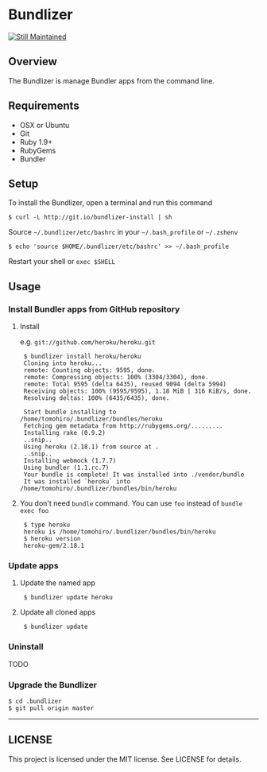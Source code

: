 Bundlizer
================================================================================

[![Still Maintained](http://stillmaintained.com/Tomohiro/bundlizer.png)](http://stillmaintained.com/Tomohiro/bundlizer)


Overview
--------------------------------------------------------------------------------

The Bundlizer is manage Bundler apps from the command line.


Requirements
--------------------------------------------------------------------------------

- OSX or Ubuntu
- Git
- Ruby 1.9+
- RubyGems
- Bundler



Setup
--------------------------------------------------------------------------------

To install the Bundlizer, open a terminal and run this command

    $ curl -L http://git.io/bundlizer-install | sh

Source `~/.bundlizer/etc/bashrc` in your `~/.bash_profile` or `~/.zshenv`

    $ echo 'source $HOME/.bundlizer/etc/bashrc' >> ~/.bash_profile

Restart your shell or `exec $SHELL`



Usage
--------------------------------------------------------------------------------

### Install Bundler apps from GitHub repository

1. Install

    e.g. `git://github.com/heroku/heroku.git`

        $ bundlizer install heroku/heroku
        Cloning into heroku...
        remote: Counting objects: 9595, done.
        remote: Compressing objects: 100% (3304/3304), done.
        remote: Total 9595 (delta 6435), reused 9094 (delta 5994)
        Receiving objects: 100% (9595/9595), 1.18 MiB | 316 KiB/s, done.
        Resolving deltas: 100% (6435/6435), done.

        Start bundle installing to /home/tomohiro/.bundlizer/bundles/heroku
        Fetching gem metadata from http://rubygems.org/.........
        Installing rake (0.9.2)
        ..snip..
        Using heroku (2.18.1) from source at .
        ..snip..
        Installing webmock (1.7.7)
        Using bundler (1.1.rc.7)
        Your bundle is complete! It was installed into ./vendor/bundle
        It was installed `heroku` into /home/tomohiro/.bundlizer/bundles/bin/heroku

2. You don't need `bundle` command. You can use `foo` instead of `bundle exec foo`

        $ type heroku
        heroku is /home/tomohiro/.bundlizer/bundles/bin/heroku
        $ heroku version
        heroku-gem/2.18.1



### Update apps

1. Update the named app

        $ bundlizer update heroku

2. Update all cloned apps

        $ bundlizer update


### Uninstall

TODO



### Upgrade the Bundlizer

    $ cd .bundlizer
    $ git pull origin master



---

LICENSE
--------------------------------------------------------------------------------

This project is licensed under the MIT license.
See LICENSE for details.
